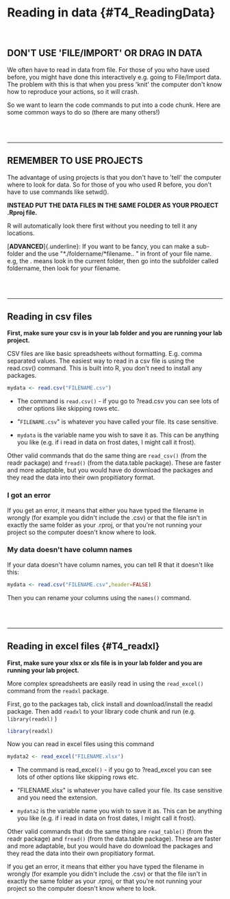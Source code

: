 

# Reading in data {#T4_ReadingData}

<br>

## DON'T USE 'FILE/IMPORT' OR DRAG IN DATA

We often have to read in data from file. For those of you who have used before, you might have done this interactively e.g. going to File/Import data. The problem with this is that when you press 'knit' the computer don't know how to reproduce your actions, so it will crash.

So we want to learn the code commands to put into a code chunk. Here are some common ways to do so (there are many others!)

<br><br>

------------------------------------------------------------------------

## REMEMBER TO USE PROJECTS

The advantage of using projects is that you don't have to 'tell' the computer where to look for data. So for those of you who used R before, you don't have to use commands like setwd().

**INSTEAD PUT THE DATA FILES IN THE SAME FOLDER AS YOUR PROJECT .Rproj file.**

R will automatically look there first without you needing to tell it any locations.

[**ADVANCED**]{.underline}: If you want to be fancy, you can make a sub-folder and the use "*./foldername/*filename.. " in front of your file name. e.g, the . means look in the current folder, then go into the subfolder called foldername, then look for your filename.

<br><br>

------------------------------------------------------------------------

## Reading in csv files

**First, make sure your csv is in your lab folder and you are running your lab project.**

CSV files are like basic spreadsheets without formatting. E.g. comma separated values. The easiest way to read in a csv file is using the read.csv() command. This is built into R, you don't need to install any packages.


```r
mydata <- read.csv("FILENAME.csv")
```

-   The command is `read.csv()`  - if you go to ?read.csv you can see lots of other options like skipping rows etc.

-   "`FILENAME.csv`" is whatever you have called your file. Its case sensitive.

-   `mydata` is the variable name you wish to save it as. This can be anything you like (e.g. if i read in data on frost dates, I might call it frost).

Other valid commands that do the same thing are `read_csv()` (from the readr package) and `fread()` (from the data.table package). These are faster and more adaptable, but you would have do download the packages and they read the data into their own propitiatory format.

### I got an error

If you get an error, it means that either you have typed the filename in wrongly (for example you didn't include the .csv) or that the file isn't in exactly the same folder as your .rproj, or that you're not running your project so the computer doesn't know where to look.

### My data doesn't have column names

If your data doesn't have column names, you can tell R that it doesn't like this:


```r
mydata <- read.csv("FILENAME.csv",header=FALSE)
```

Then you can rename your columns using the `names()` command.

<br><br>

------------------------------------------------------------------------

## Reading in excel files {#T4_readxl}

**First, make sure your xlsx or xls file is in your lab folder and you are running your lab project.**

More complex spreadsheets are easily read in using the `read_excel()` command from the `readxl` package.

First, go to the packages tab, click install and download/install the readxl package. Then add `readxl` to your library code chunk and run (e.g. `library(readxl)` )


```r
library(readxl)
```

Now you can read in excel files using this command


```r
mydata2 <- read_excel("FILENAME.xlsx")
```

-   The command is read_excel`()`  - if you go to ?read_excel you can see lots of other options like skipping rows etc.

-   "FILENAME.xlsx" is whatever you have called your file. Its case sensitive and you need the extension.

-   `mydata2` is the variable name you wish to save it as. This can be anything you like (e.g. if i read in data on frost dates, I might call it frost).

Other valid commands that do the same thing are `read_table()` (from the readr package) and `fread()` (from the data.table package). These are faster and more adaptable, but you would have do download the packages and they read the data into their own propitiatory format.

If you get an error, it means that either you have typed the filename in wrongly (for example you didn't include the .csv) or that the file isn't in exactly the same folder as your .rproj, or that you're not running your project so the computer doesn't know where to look.
